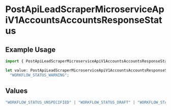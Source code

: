 # PostApiLeadScraperMicroserviceApiV1AccountsAccountsResponseStatus

## Example Usage

```typescript
import { PostApiLeadScraperMicroserviceApiV1AccountsAccountsResponseStatus } from "oppulence-backend-sdk/models/operations";

let value: PostApiLeadScraperMicroserviceApiV1AccountsAccountsResponseStatus =
  "WORKFLOW_STATUS_WARNING";
```

## Values

```typescript
"WORKFLOW_STATUS_UNSPECIFIED" | "WORKFLOW_STATUS_DRAFT" | "WORKFLOW_STATUS_ACTIVE" | "WORKFLOW_STATUS_PAUSED" | "WORKFLOW_STATUS_FAILED" | "WORKFLOW_STATUS_COMPLETED" | "WORKFLOW_STATUS_ARCHIVED" | "WORKFLOW_STATUS_PENDING_APPROVAL" | "WORKFLOW_STATUS_VALIDATING" | "WORKFLOW_STATUS_QUOTA_EXCEEDED" | "WORKFLOW_STATUS_WARNING"
```